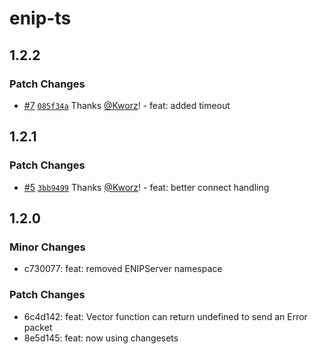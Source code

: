 # enip-ts

## 1.2.2

### Patch Changes

- [#7](https://github.com/Kworz/ts-enip/pull/7) [`085f34a`](https://github.com/Kworz/ts-enip/commit/085f34a0fbd2169fc2d98e1ce555ae27f44ffdc5) Thanks [@Kworz](https://github.com/Kworz)! - feat: added timeout

## 1.2.1

### Patch Changes

- [#5](https://github.com/Kworz/ts-enip/pull/5) [`3bb9499`](https://github.com/Kworz/ts-enip/commit/3bb94996cb020a6e874849fcb29c42f0f212f6b0) Thanks [@Kworz](https://github.com/Kworz)! - feat: better connect handling

## 1.2.0

### Minor Changes

- c730077: feat: removed ENIPServer namespace

### Patch Changes

- 6c4d142: feat: Vector function can return undefined to send an Error packet
- 8e5d145: feat: now using changesets
